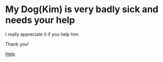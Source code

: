 # My Dog(Kim) is very badly sick and needs your help

I really appreciate it if you help him

Thank you!

[Help](https://helpwithlove.github.io/save-dogs-live/)

